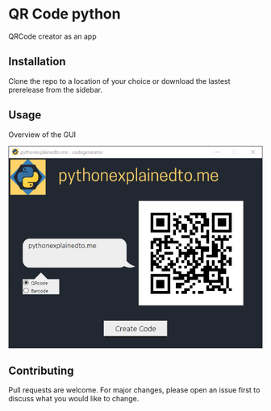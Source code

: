 # QR Code python
 QRCode creator as an app

## Installation

Clone the repo to a location of your choice or download the lastest prerelease from the sidebar.

## Usage
Overview of the GUI

![GUI image](https://github.com/Phaugt/QR-Code-python/blob/main/gui/codegenerator.png)


## Contributing
Pull requests are welcome. For major changes, please open an issue first to discuss what you would like to change.